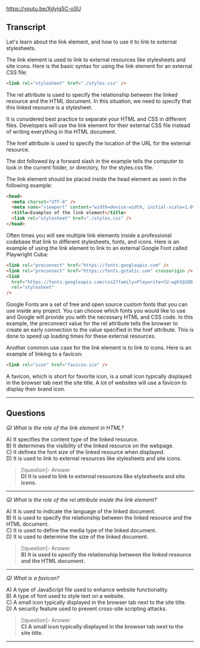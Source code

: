 https://youtu.be/Xdyig5C-oSU

## Transcript
Let's learn about the link element, and how to use it to link to external stylesheets.

The link element is used to link to external resources like stylesheets and site icons. Here is the basic syntax for using the link element for an external CSS file:

```html
<link rel="stylesheet" href="./styles.css" />
```

The rel attribute is used to specify the relationship between the linked resource and the HTML document. In this situation, we need to specify that this linked resource is a stylesheet.

It is considered best practice to separate your HTML and CSS in different files. Developers will use the link element for their external CSS file instead of writing everything in the HTML document.

The href attribute is used to specify the location of the URL for the external resource.

The dot followed by a forward slash in the example tells the computer to look in the current folder, or directory, for the styles.css file.

The link element should be placed inside the head element as seen in the following example:

```html
<head>
  <meta charset="UTF-8" />
  <meta name="viewport" content="width=device-width, initial-scale=1.0" />
  <title>Examples of the link element</title>
  <link rel="stylesheet" href="./styles.css" />
</head>
```

Often times you will see multiple link elements inside a professional codebase that link to different stylesheets, fonts, and icons. Here is an example of using the link element to link to an external Google Font called Playwright Cuba:

```html
<link rel="preconnect" href="https://fonts.googleapis.com" />
<link rel="preconnect" href="https://fonts.gstatic.com" crossorigin />
<link
  href="https://fonts.googleapis.com/css2?family=Playwrite+CU:wght@100..400&display=swap"
  rel="stylesheet"
/>
```

Google Fonts are a set of free and open source custom fonts that you can use inside any project. You can choose which fonts you would like to use and Google will provide you with the necessary HTML and CSS code. In this example, the preconnect value for the rel attribute tells the browser to create an early connection to the value specified in the href attribute. This is done to speed up loading times for these external resources.

Another common use case for the link element is to link to icons. Here is an example of linking to a favicon:

```html
<link rel="icon" href="favicon.ico" />
```

A favicon, which is short for favorite icon, is a small icon typically displayed in the browser tab next the site title. A lot of websites will use a favicon to display their brand icon.

---

## Questions
*Q) What is the role of the link element in HTML?*

A) It specifies the content type of the linked resource.  
B) It determines the visibility of the linked resource on the webpage.  
C) It defines the font size of the linked resource when displayed.  
D) It is used to link to external resources like stylesheets and site icons.  

> [!question]- Answer  
> **D) It is used to link to external resources like stylesheets and site icons.**  

---

*Q) What is the role of the rel attribute inside the link element?*

A) It is used to indicate the language of the linked document.  
B) It is used to specify the relationship between the linked resource and the HTML document.  
C) It is used to define the media type of the linked document.  
D) It is used to determine the size of the linked document.  

> [!question]- Answer  
> **B) It is used to specify the relationship between the linked resource and the HTML document.**  

---

*Q) What is a favicon?*

A) A type of JavaScript file used to enhance website functionality.  
B) A type of font used to style text on a website.  
C) A small icon typically displayed in the browser tab next to the site title.  
D) A security feature used to prevent cross-site scripting attacks.  

> [!question]- Answer  
> **C) A small icon typically displayed in the browser tab next to the site title.**  

---
